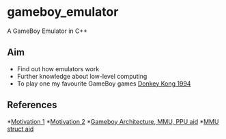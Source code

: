 # gameboy_emulator
A GameBoy Emulator in C++

## Aim
* Find out how emulators work
* Further knowledge about low-level computing
* To play one my favourite GameBoy games [Donkey Kong 1994](https://en.wikipedia.org/wiki/Donkey_Kong_(1994_video_game))

## References
*[Motivation 1](https://medium.com/@raphaelstaebler/building-a-gameboy-from-scratch-part-2-the-cpu-d6986a5c6c74)
*[Motivation 2](https://blog.rekawek.eu/2017/02/09/coffee-gb/)
*[Gameboy Architecture, MMU, PPU aid](https://www.youtube.com/watch?v=HyzD8pNlpwI)
*[MMU struct aid](https://www.linkedin.com/pulse/creating-gameboy-emulator-part-1-bruno-croci)
